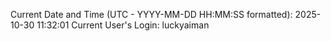 Current Date and Time (UTC - YYYY-MM-DD HH:MM:SS formatted): 2025-10-30 11:32:01
Current User's Login: luckyaiman
